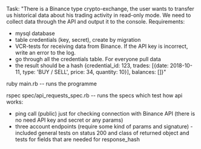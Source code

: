 Task:
"There is a Binance type crypto-exchange, the user wants to transfer us historical data about his trading activity in read-only mode. We need to collect data through the API and output it to the console.
Requirements:
- mysql database
- table credentials (key, secret), create by migration
- VCR-tests for receiving data from Binance. If the API key is incorrect, write an error to the log.
- go through all the credentials table. For everyone pull data
- the result should be a hash
{credential_id: 123, trades: [{date: 2018-10-11, type: 'BUY / SELL', price: 34, quantity: 10}], balances: []}"


ruby main.rb -- runs the programme


rspec spec/api_requests_spec.rb -- runs the specs which test how api works:
- ping call (public) just for checking connection with Binance API (there is no need API key and secret or any params)
- three account endpoints (require some kind of params and signature) - included general tests on status 200 and class of returned object and tests for fields that are needed for response_hash
